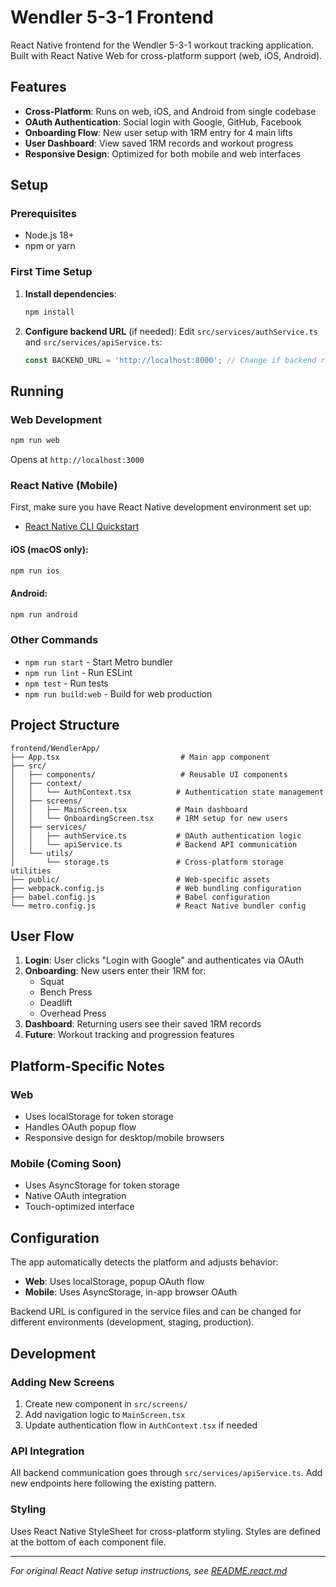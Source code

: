 # Wendler 5-3-1 Frontend

React Native frontend for the Wendler 5-3-1 workout tracking application. 
Built with React Native Web for cross-platform support (web, iOS, Android).

## Features

- **Cross-Platform**: Runs on web, iOS, and Android from single codebase
- **OAuth Authentication**: Social login with Google, GitHub, Facebook
- **Onboarding Flow**: New user setup with 1RM entry for 4 main lifts
- **User Dashboard**: View saved 1RM records and workout progress
- **Responsive Design**: Optimized for both mobile and web interfaces

## Setup

### Prerequisites
- Node.js 18+
- npm or yarn

### First Time Setup

1. **Install dependencies**:
   ```bash
   npm install
   ```

2. **Configure backend URL** (if needed):
   Edit `src/services/authService.ts` and `src/services/apiService.ts`:
   ```typescript
   const BACKEND_URL = 'http://localhost:8000'; // Change if backend runs elsewhere
   ```

## Running

### Web Development
```bash
npm run web
```
Opens at `http://localhost:3000`

### React Native (Mobile)
First, make sure you have React Native development environment set up:
- [React Native CLI Quickstart](https://reactnative.dev/docs/environment-setup)

#### iOS (macOS only):
```bash
npm run ios
```

#### Android:
```bash
npm run android
```

### Other Commands
- `npm run start` - Start Metro bundler
- `npm run lint` - Run ESLint
- `npm test` - Run tests
- `npm run build:web` - Build for web production

## Project Structure

```
frontend/WendlerApp/
├── App.tsx                           # Main app component
├── src/
│   ├── components/                   # Reusable UI components
│   ├── context/
│   │   └── AuthContext.tsx          # Authentication state management
│   ├── screens/
│   │   ├── MainScreen.tsx           # Main dashboard
│   │   └── OnboardingScreen.tsx     # 1RM setup for new users
│   ├── services/
│   │   ├── authService.ts           # OAuth authentication logic
│   │   └── apiService.ts            # Backend API communication
│   └── utils/
│       └── storage.ts               # Cross-platform storage utilities
├── public/                          # Web-specific assets
├── webpack.config.js                # Web bundling configuration
├── babel.config.js                  # Babel configuration
└── metro.config.js                  # React Native bundler config
```

## User Flow

1. **Login**: User clicks "Login with Google" and authenticates via OAuth
2. **Onboarding**: New users enter their 1RM for:
   - Squat
   - Bench Press
   - Deadlift
   - Overhead Press
3. **Dashboard**: Returning users see their saved 1RM records
4. **Future**: Workout tracking and progression features

## Platform-Specific Notes

### Web
- Uses localStorage for token storage
- Handles OAuth popup flow
- Responsive design for desktop/mobile browsers

### Mobile (Coming Soon)
- Uses AsyncStorage for token storage
- Native OAuth integration
- Touch-optimized interface

## Configuration

The app automatically detects the platform and adjusts behavior:

- **Web**: Uses localStorage, popup OAuth flow
- **Mobile**: Uses AsyncStorage, in-app browser OAuth

Backend URL is configured in the service files and can be changed for different environments (development, staging, production).

## Development

### Adding New Screens
1. Create new component in `src/screens/`
2. Add navigation logic to `MainScreen.tsx`
3. Update authentication flow in `AuthContext.tsx` if needed

### API Integration
All backend communication goes through `src/services/apiService.ts`. Add new endpoints here following the existing pattern.

### Styling
Uses React Native StyleSheet for cross-platform styling. Styles are defined at the bottom of each component file.

---

*For original React Native setup instructions, see [README.react.md](README.react.md)*